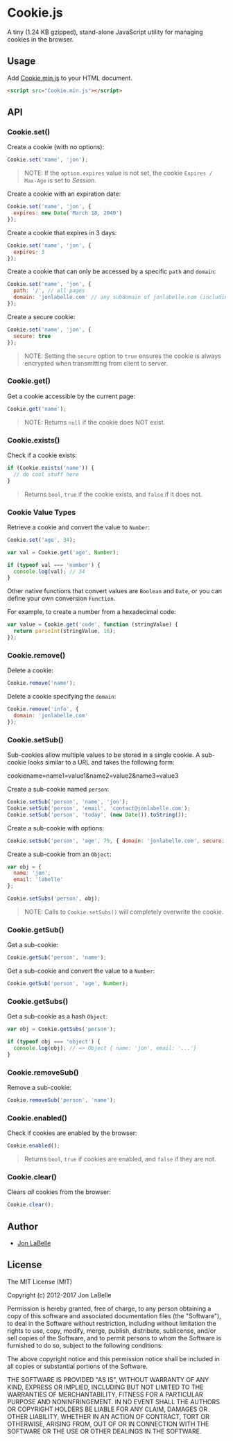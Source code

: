 Cookie.js
=========

A tiny (1.24 KB gzipped), stand-alone JavaScript utility for managing cookies in the browser.

## Usage

Add [Cookie.min.js](https://raw.githubusercontent.com/jonlabelle/cookie-js/master/Cookie.min.js) to your HTML document.

```html
<script src="Cookie.min.js"></script>
```

## API

### Cookie.set()

Create a cookie (with no options):

```javascript
Cookie.set('name', 'jon');
```

> NOTE: If the `option.expires` value is not set, the cookie `Expires / Max-Age` is set to *Session*.

Create a cookie with an expiration date:

```javascript
Cookie.set('name', 'jon', {
  expires: new Date('March 18, 2040')
});
```

Create a cookie that expires in 3 days:

```javascript
Cookie.set('name', 'jon', {
  expires: 3
});
```

Create a cookie that can only be accessed by a specific `path` and `domain`:

```javascript
Cookie.set('name', 'jon', {
  path: '/', // all pages
  domain: 'jonlabelle.com' // any subdomain of jonlabelle.com (including www)
});
```

Create a secure cookie:

```javascript
Cookie.set('name', 'jon', {
  secure: true
});
```

> NOTE: Setting the `secure` option to `true` ensures the cookie is always encrypted when transmitting from client to server.

### Cookie.get()

Get a cookie accessible by the current page: 

```javascript
Cookie.get('name');
```

> NOTE: Returns `null` if the cookie does NOT exist.

### Cookie.exists()

Check if a cookie exists:

```javascript
if (Cookie.exists('name')) {
  // do cool stuff here
}
```

> Returns `bool`, `true` if the cookie exists, and `false` if it does not.

### Cookie Value Types

Retrieve a cookie and convert the value to `Number`:

```javascript
Cookie.set('age', 34);

var val = Cookie.get('age', Number);

if (typeof val === 'number') {
  console.log(val); // 34
}
```

Other native functions that convert values are `Boolean` and `Date`, or you can define your own conversion `Function`.

For example, to create a number from a hexadecimal code:

```javascript
var value = Cookie.get('code', function (stringValue) {
  return parseInt(stringValue, 16);
});
```

### Cookie.remove()

Delete a cookie:

```javascript
Cookie.remove('name');
```

Delete a cookie specifying the `domain`:

```javascript
Cookie.remove('info', {
  domain: 'jonlabelle.com'
});
```

### Cookie.setSub()

Sub-cookies allow multiple values to be stored in a single cookie. A sub-cookie looks similar to a URL and takes the following form:

  cookiename=name1=value1&name2=value2&name3=value3

Create a sub-cookie named `person`:

```javascript
Cookie.setSub('person', 'name', 'jon');
Cookie.setSub('person', 'email', 'contact@jonlabelle.com');
Cookie.setSub('person', 'today', (new Date()).toString());
```

Create a sub-cookie with options:

```javascript
Cookie.setSub('person', 'age', 75, { domain: 'jonlabelle.com', secure: true });
```

Create a sub-cookie from an `Object`:

```javascript
var obj = {
  name: 'jon',
  email: 'labelle'
};

Cookie.setSubs('person', obj);
```

> NOTE: Calls to `Cookie.setSubs()` will completely overwrite the cookie.

### Cookie.getSub()

Get a sub-cookie:

```javascript
Cookie.getSub('person', 'name');
```

Get a sub-cookie and convert the value to a `Number`:

```javascript
Cookie.getSub('person', 'age', Number);
```

### Cookie.getSubs()

Get a sub-cookie as a hash `Object`:

```javascript
var obj = Cookie.getSubs('person');

if (typeof obj === 'object') {
  console.log(obj); // => Object { name: 'jon', email: '...'}
}
```

### Cookie.removeSub()

Remove a sub-cookie:

```javascript
Cookie.removeSub('person', 'name');
```

### Cookie.enabled()

Check if cookies are enabled by the browser:

```javascript
Cookie.enabled();
```

> Returns `bool`, `true` if cookies are enabled, and `false` if they are not.

### Cookie.clear()

Clears *all* cookies from the browser:

```javascript
Cookie.clear();
```

## Author

- [Jon LaBelle](mailto:contact@jonlabelle.com)

## License

The MIT License (MIT)

Copyright (c) 2012-2017 Jon LaBelle

Permission is hereby granted, free of charge, to any person obtaining a copy
of this software and associated documentation files (the "Software"), to deal
in the Software without restriction, including without limitation the rights
to use, copy, modify, merge, publish, distribute, sublicense, and/or sell
copies of the Software, and to permit persons to whom the Software is
furnished to do so, subject to the following conditions:

The above copyright notice and this permission notice shall be included in
all copies or substantial portions of the Software.

THE SOFTWARE IS PROVIDED "AS IS", WITHOUT WARRANTY OF ANY KIND, EXPRESS OR
IMPLIED, INCLUDING BUT NOT LIMITED TO THE WARRANTIES OF MERCHANTABILITY,
FITNESS FOR A PARTICULAR PURPOSE AND NONINFRINGEMENT. IN NO EVENT SHALL THE
AUTHORS OR COPYRIGHT HOLDERS BE LIABLE FOR ANY CLAIM, DAMAGES OR OTHER
LIABILITY, WHETHER IN AN ACTION OF CONTRACT, TORT OR OTHERWISE, ARISING FROM,
OUT OF OR IN CONNECTION WITH THE SOFTWARE OR THE USE OR OTHER DEALINGS IN
THE SOFTWARE.
